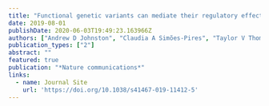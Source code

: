 ```yaml
---
title: "Functional genetic variants can mediate their regulatory effects through alteration of transcription factor binding."
date: 2019-08-01
publishDate: 2020-06-03T19:49:23.163966Z
authors: ["Andrew D Johnston", "Claudia A Simões-Pires", "Taylor V Thompson", "Masako Suzuki", "John M Greally"]
publication_types: ["2"]
abstract: ""
featured: true
publication: "*Nature communications*"
links:
  - name: Journal Site
    url: 'https://doi.org/10.1038/s41467-019-11412-5'
---
```

